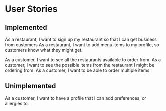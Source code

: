 # User Stories

## Implemented

As a restaurant, I want to sign up my restaurant so that I can get business from customers
As a restaurant, I want to add menu items to my profile, so customers know what they might get.

As a customer, I want to see all the restaurants available to order from.
As a customer, I want to see the possible items from the restaurant I might be ordering from.
As a customer, I want to be able to order multiple items.


## Unimplemented
As a customer, I want to have a profile that I can add preferences, or allergies to.
